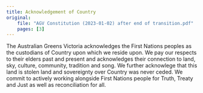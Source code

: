 ```yaml
---
title: Acknowledgement of Country
original:
    file: "AGV Constitution (2023-01-02) after end of transition.pdf"
    pages: [3]
---
```


The Australian Greens Victoria acknowledges the First Nations peoples as the custodians of Country upon which we reside upon. We pay our respects to their elders past and present and acknowledges their connection to land, sky, culture, community, tradition and song. We further acknowlege that this land is stolen land and sovereignty over Country was never ceded. We commit to actively working alongside First Nations people for Truth, Treaty and Just as well as reconciliation for all.




